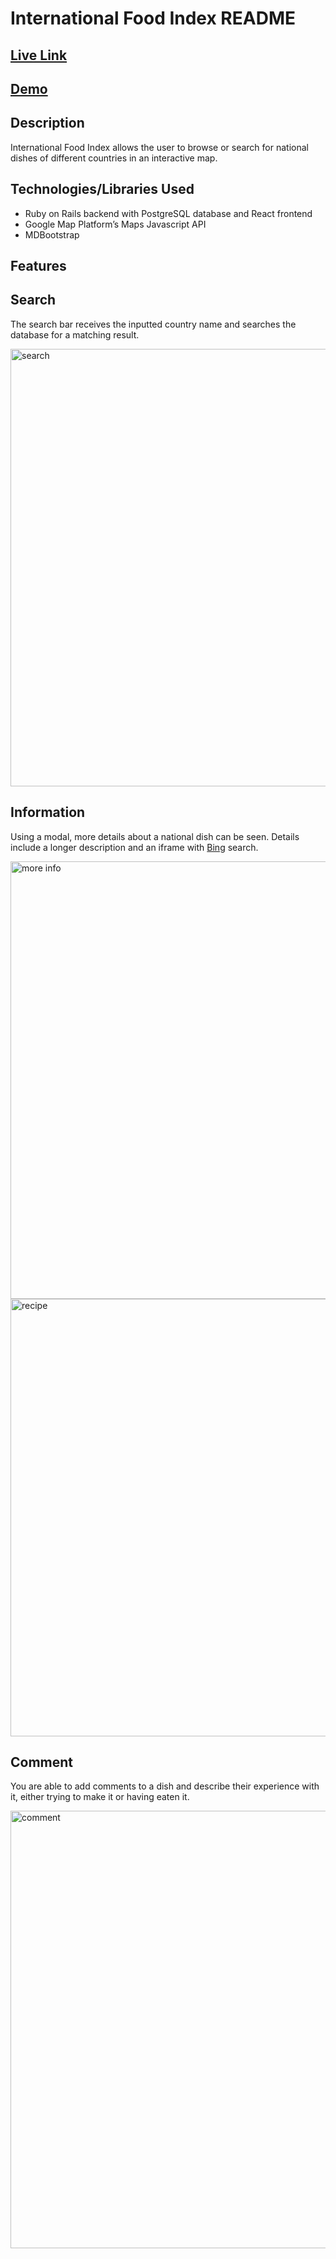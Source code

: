# International Food Index README

## [Live Link](https://international-food-index.herokuapp.com/)
## [Demo](https://youtu.be/fl_Fvsd9JyY)

## Description
International Food Index allows the user to browse or search for national dishes of different countries in an interactive map.

## Technologies/Libraries Used
- Ruby on Rails backend with PostgreSQL database and React frontend
- Google Map Platform’s Maps Javascript API
- MDBootstrap

## Features
 ## Search
 The search bar receives the inputted country name and searches the database for a matching result.
 
 <img src="https://media.giphy.com/media/QaZ6Lqs3R7V7XLC5Xl/giphy.gif" alt="search" width="700"/>
 
 ## Information
 Using a modal, more details about a national dish can be seen. Details include a longer description and an iframe with [Bing](https://www.bing.com/) search.
 
 <img src="https://media.giphy.com/media/J6PvTE5sERdQs9or3h/giphy.gif" alt="more info" width="700"/>
 <img src="https://media.giphy.com/media/h5pWIrOINlaK2V4NfK/giphy.gif" alt="recipe" width="700"/>
 
 ## Comment
 You are able to add comments to a dish and describe their experience with it, either trying to make it or having eaten it. 
 
 <img src="https://media.giphy.com/media/jU2kkw7nRfQzALptfs/giphy.gif" alt="comment" width="700"/> 
